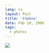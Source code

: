 ```yaml
---
lang: ru
layout: Post
title: 'Улыбки'
date: Feb 20, 2006
tags:
  - photos
---
```


![](/images/blog/F0090-0002.jpg)
